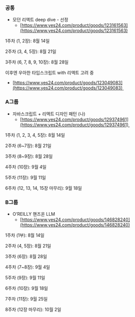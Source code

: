 ### 공통 

- 모던 리액트 deep dive - 선정
    - [https://www.yes24.com/product/goods/123161563](https://www.yes24.com/product/goods/123161563)

1주차 (1, 2장): 8월 14일

2주차 (3, 4, 5장): 8월 21일

3주차 (6, 7, 8, 9, 10장): 8월 28일

이후엔 우아한 타입스크립트 with 리액트 고려 중

- [https://www.yes24.com/product/goods/123049083](https://www.yes24.com/product/goods/123049083) 

### A그룹

- 자바스크립트 + 리액트 디자인 패턴 (나)
    - [https://www.yes24.com/product/goods/129374961](https://www.yes24.com/product/goods/129374961) 

1주차 (1, 2, 3, 4, 5장): 8월 14일

2주차 (6~7장): 8월 21일

3주차 (8~9장): 8월 28일

4주차 (10장): 9월 4일

5주차 (11장): 9월 11일

6주차 (12, 13, 14, 15장 마무리): 9월 18일

### B그룹

- O’REILLY 핸즈온 LLM
    - [https://www.yes24.com/product/goods/146828240](https://www.yes24.com/product/goods/146828240)

1주차 (1부): 8월 14일

2주차 (4, 5장): 8월 21일

3주차 (6장): 8월 28일

4주차 (7~8장): 9월 4일

5주차 (9장): 9월 11일

6주차 (10장): 9월 18일

7주차 (11장): 9월 25일

8주차 (12장 마무리): 10월 2일